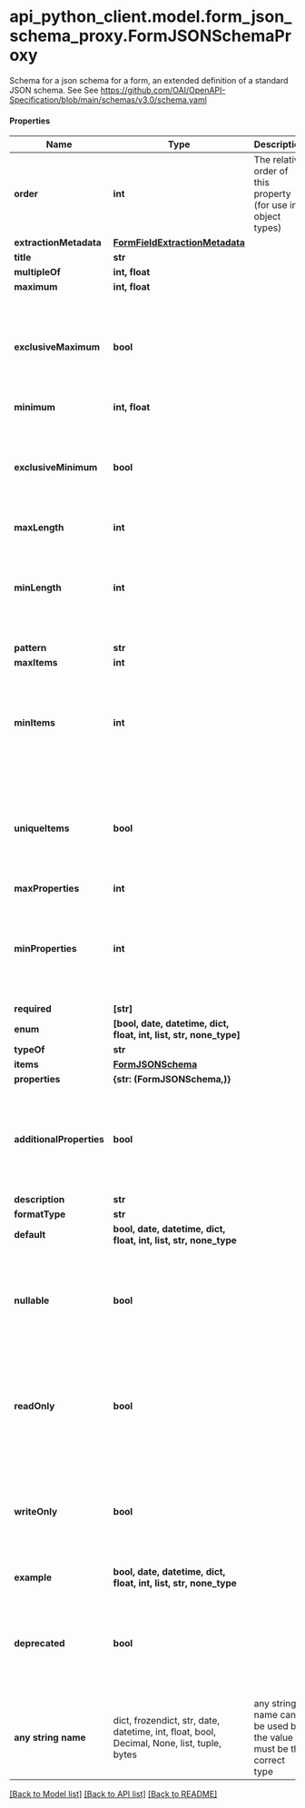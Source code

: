 # api_python_client.model.form_json_schema_proxy.FormJSONSchemaProxy

Schema for a json schema for a form, an extended definition of a standard JSON schema. See  See https://github.com/OAI/OpenAPI-Specification/blob/main/schemas/v3.0/schema.yaml

#### Properties
Name | Type | Description | Notes
------------ | ------------- | ------------- | -------------
**order** | **int** | The relative order of this property (for use in object types) | [optional] 
**extractionMetadata** | [**FormFieldExtractionMetadata**](FormFieldExtractionMetadata.md) |  | [optional] 
**title** | **str** |  | [optional] 
**multipleOf** | **int, float** |  | [optional] 
**maximum** | **int, float** |  | [optional] 
**exclusiveMaximum** | **bool** |  | [optional]  if omitted the server will use the default value of False
**minimum** | **int, float** |  | [optional] 
**exclusiveMinimum** | **bool** |  | [optional]  if omitted the server will use the default value of False
**maxLength** | **int** |  | [optional] 
**minLength** | **int** |  | [optional]  if omitted the server will use the default value of 0
**pattern** | **str** |  | [optional] 
**maxItems** | **int** |  | [optional] 
**minItems** | **int** |  | [optional]  if omitted the server will use the default value of 0
**uniqueItems** | **bool** |  | [optional]  if omitted the server will use the default value of False
**maxProperties** | **int** |  | [optional] 
**minProperties** | **int** |  | [optional]  if omitted the server will use the default value of 0
**required** | **[str]** |  | [optional] 
**enum** | **[bool, date, datetime, dict, float, int, list, str, none_type]** |  | [optional] 
**typeOf** | **str** |  | [optional] 
**items** | [**FormJSONSchema**](FormJSONSchema.md) |  | [optional] 
**properties** | **{str: (FormJSONSchema,)}** |  | [optional] 
**additionalProperties** | **bool** |  | [optional]  if omitted the server will use the default value of True
**description** | **str** |  | [optional] 
**formatType** | **str** |  | [optional] 
**default** | **bool, date, datetime, dict, float, int, list, str, none_type** |  | [optional] 
**nullable** | **bool** |  | [optional]  if omitted the server will use the default value of False
**readOnly** | **bool** |  | [optional]  if omitted the server will use the default value of False
**writeOnly** | **bool** |  | [optional]  if omitted the server will use the default value of False
**example** | **bool, date, datetime, dict, float, int, list, str, none_type** |  | [optional] 
**deprecated** | **bool** |  | [optional]  if omitted the server will use the default value of False
**any string name** | dict, frozendict, str, date, datetime, int, float, bool, Decimal, None, list, tuple, bytes | any string name can be used but the value must be the correct type | [optional]

[[Back to Model list]](../../README.md#documentation-for-models) [[Back to API list]](../../README.md#documentation-for-api-endpoints) [[Back to README]](../../README.md)

